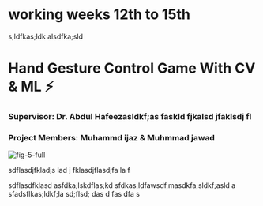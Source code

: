 
# working weeks 12th to 15th
s;ldfkas;ldk
alsdfka;sld
# Hand Gesture Control Game With CV & ML   :zap:

### Supervisor: Dr. Abdul Hafeezasldkf;as faskld fjkalsd jfaklsdj fl
### Project Members: Muhammd ijaz & Muhmmad jawad

![fig-5-full](https://user-images.githubusercontent.com/75518471/145942424-2eed386c-66f3-4f40-b63a-b10e8928989d.png)



sdflasdjfkladjs lad j fklasdjflasdjfa la f

sdflasdfklasd
asfdka;lskdflas;kd
sfdkas;ldfawsdf,masdkfa;sldkf;asld
a
sfadsflkas;ldkf;la sd;flsd;
das
d
fas
dfa
s
